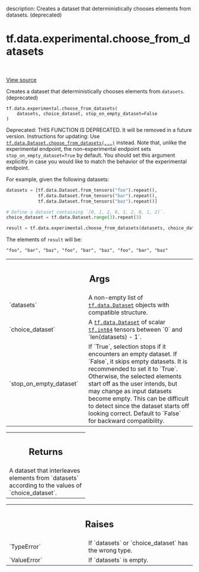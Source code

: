 description: Creates a dataset that deterministically chooses elements from datasets. (deprecated)

<div itemscope itemtype="http://developers.google.com/ReferenceObject">
<meta itemprop="name" content="tf.data.experimental.choose_from_datasets" />
<meta itemprop="path" content="Stable" />
</div>

# tf.data.experimental.choose_from_datasets

<!-- Insert buttons and diff -->

<table class="tfo-notebook-buttons tfo-api nocontent" align="left">

</table>

<a target="_blank" class="external" href="/code/stable/tensorflow/python/data/experimental/ops/interleave_ops.py">View source</a>



Creates a dataset that deterministically chooses elements from `datasets`. (deprecated)


<pre class="devsite-click-to-copy prettyprint lang-py tfo-signature-link">
<code>tf.data.experimental.choose_from_datasets(
    datasets, choice_dataset, stop_on_empty_dataset=False
)
</code></pre>



<!-- Placeholder for "Used in" -->

Deprecated: THIS FUNCTION IS DEPRECATED. It will be removed in a future version.
Instructions for updating:
Use <a href="../../../tf/data/Dataset.md#choose_from_datasets"><code>tf.data.Dataset.choose_from_datasets(...)</code></a> instead. Note that, unlike the experimental endpoint, the non-experimental endpoint sets `stop_on_empty_dataset=True` by default. You should set this argument explicitly in case you would like to match the behavior of the experimental endpoint.

For example, given the following datasets:

```python
datasets = [tf.data.Dataset.from_tensors("foo").repeat(),
            tf.data.Dataset.from_tensors("bar").repeat(),
            tf.data.Dataset.from_tensors("baz").repeat()]

# Define a dataset containing `[0, 1, 2, 0, 1, 2, 0, 1, 2]`.
choice_dataset = tf.data.Dataset.range(3).repeat(3)

result = tf.data.experimental.choose_from_datasets(datasets, choice_dataset)
```

The elements of `result` will be:

```
"foo", "bar", "baz", "foo", "bar", "baz", "foo", "bar", "baz"
```

<!-- Tabular view -->
 <table class="responsive fixed orange">
<colgroup><col width="214px"><col></colgroup>
<tr><th colspan="2"><h2 class="add-link">Args</h2></th></tr>

<tr>
<td>
`datasets`<a id="datasets"></a>
</td>
<td>
A non-empty list of <a href="../../../tf/data/Dataset.md"><code>tf.data.Dataset</code></a> objects with compatible
structure.
</td>
</tr><tr>
<td>
`choice_dataset`<a id="choice_dataset"></a>
</td>
<td>
A <a href="../../../tf/data/Dataset.md"><code>tf.data.Dataset</code></a> of scalar <a href="../../../tf.md#int64"><code>tf.int64</code></a> tensors between `0`
and `len(datasets) - 1`.
</td>
</tr><tr>
<td>
`stop_on_empty_dataset`<a id="stop_on_empty_dataset"></a>
</td>
<td>
If `True`, selection stops if it encounters an empty
dataset. If `False`, it skips empty datasets. It is recommended to set it
to `True`. Otherwise, the selected elements start off as the user intends,
but may change as input datasets become empty. This can be difficult to
detect since the dataset starts off looking correct. Default to `False`
for backward compatibility.
</td>
</tr>
</table>



<!-- Tabular view -->
 <table class="responsive fixed orange">
<colgroup><col width="214px"><col></colgroup>
<tr><th colspan="2"><h2 class="add-link">Returns</h2></th></tr>
<tr class="alt">
<td colspan="2">
A dataset that interleaves elements from `datasets` according to the values
of `choice_dataset`.
</td>
</tr>

</table>



<!-- Tabular view -->
 <table class="responsive fixed orange">
<colgroup><col width="214px"><col></colgroup>
<tr><th colspan="2"><h2 class="add-link">Raises</h2></th></tr>

<tr>
<td>
`TypeError`<a id="TypeError"></a>
</td>
<td>
If `datasets` or `choice_dataset` has the wrong type.
</td>
</tr><tr>
<td>
`ValueError`<a id="ValueError"></a>
</td>
<td>
If `datasets` is empty.
</td>
</tr>
</table>

